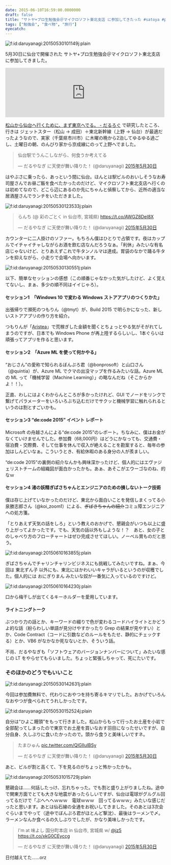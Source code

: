 ```yaml
---
date: 2015-06-10T16:59:00.0000000
draft: false
title: "サトヤ+プロ生勉強会＠マイクロソフト東北支店 に参加してきたった #satoya #pronama"
tags: ["勉強会", "食べ物", "旅行"]
eyecatch: 
---
```

<p><span itemscope itemtype="http://schema.org/Photograph"><img src="20150530101149.jpg" alt="f:id:daruyanagi:20150530101149j:plain" title="f:id:daruyanagi:20150530101149j:plain" class="hatena-fotolife" itemprop="image"></span></p><p>5月30日に仙台で開催された サトヤ+プロ生勉強会＠マイクロソフト東北支店 に参加してきました。</p><p><iframe src="https://hatenablog-parts.com/embed?url=http%3A%2F%2Fpronama.azurewebsites.net%2F2015%2F05%2F11%2Fsatonama-at-microsoft-tohoku%2F" title="5/30 サトヤ+プロ生勉強会＠マイクロソフト東北支店 開催！ #satoya #pronama" class="embed-card embed-webcard" scrolling="no" frameborder="0" style="display: block; width: 100%; height: 155px; max-width: 500px; margin: 10px 0px;"></iframe></p><p><a href="https://blog.daruyanagi.jp/entry/2015/06/02/000335">&#x677E;&#x5C71;&#x304B;&#x3089;&#x4ED9;&#x53F0;&#x3078;&#x884C;&#x304F;&#x305F;&#x3081;&#x306B;&#x3001;&#x307E;&#x305A;&#x6771;&#x4EAC;&#x3078;&#x3067;&#x308B;&#x3002; - &#x3060;&#x308B;&#x308D;&#x3050;</a> で研究したところ、行きは ジェットスター（松山 → 成田）＋東北新幹線（上野 → 仙台）が最適だったようなので、実家（千葉県市川市）に木曜の晩から2泊してゆるゆる過ごし、土曜日の朝、のんびり家から京成線にのって上野へでました。</p><p><blockquote class="twitter-tweet" data-lang="ja"><p lang="ja" dir="ltr">仙台駅でうんこしながら、何食うか考えてる</p>&mdash; だるやなぎ に天使が舞い降りた！ (@daruyanagi) <a href="https://twitter.com/daruyanagi/status/604480310961569792?ref_src=twsrc%5Etfw">2015年5月30日</a></blockquote><script async src="https://platform.twitter.com/widgets.js" charset="utf-8"></script></p><p>はやぶさに乗ったら、あっという間に仙台。ほんとは駅ビルのおいしそうなお寿司屋さんでお昼ご飯を食べたかったのだけど、マイクロソフト東北支店へ行くのは初めてなので、どこら辺にあるのか先にちゃんと偵察してから、近所の適当な居酒屋さんでランチをいただきました。</p><p><span itemscope itemtype="http://schema.org/Photograph"><img src="20150530123533.jpg" alt="f:id:daruyanagi:20150530123533j:plain" title="f:id:daruyanagi:20150530123533j:plain" class="hatena-fotolife" itemprop="image"></span></p><p><blockquote class="twitter-tweet" data-lang="ja"><p lang="ja" dir="ltr">らんち (@ 彩のごとく in 仙台市, 宮城県) <a href="https://t.co/AWGZ8DeI8X">https://t.co/AWGZ8DeI8X</a></p>&mdash; だるやなぎ に天使が舞い降りた！ (@daruyanagi) <a href="https://twitter.com/daruyanagi/status/604488526579822592?ref_src=twsrc%5Etfw">2015年5月30日</a></blockquote><script async src="https://platform.twitter.com/widgets.js" charset="utf-8"></script></p><p>カウンターに二人掛けのソファー。もちろん僕はひとりで占領です。夜はカップルでイチャイチャしながらお酒を飲む店なんだろうなぁ。「利休」みたいな有名店じゃないけど、とりあえずこれで牛タンノルマは達成。胃袋のなかで踊る牛タンを抑えながら、小走りで会場へ向かいます。</p><p><span itemscope itemtype="http://schema.org/Photograph"><img src="20150530130551.jpg" alt="f:id:daruyanagi:20150530130551j:plain" title="f:id:daruyanagi:20150530130551j:plain" class="hatena-fotolife" itemprop="image"></span></p><p>以下、簡単なセッションの感想（この順番じゃなかった気がしたけど、よく覚えてないし、まぁ、多少の順不同はイイじゃろ）。</p>

<div class="section">
<h4>セッション1　「Windows 10 で変わる Windows ストアアプリのつくりかた」</h4>
<p>出張帰りで瀕死のつもりん（@tmyt）が、Build 2015 で明らかになった、新しいストアアプリの作り方を紹介。</p><p>つもりんが「<a href="http://apps.microsoft.com/windows/ja-jp/app/aristea/88e09e92-fdc4-4510-96d9-649f20ad8ecf">Aristea</a>」で荒稼ぎした金額を聞くとちょっとやる気がそがれてしまうのですが、日本でも Windows Phone が再上陸するらしいし、1本ぐらいは頑張ってアプリを作ると思います。</p>

</div>
<div class="section">
<h4>セッション2　「Azure ML を使って何かやる」</h4>
<p>“おじさん”の愛称で知られるぼんぷろ君（@bonprosoft）と山口さん（@quintia）が、Azure ML でクマの出没マップを作るみたいな話。Azure ML の ML って「機械学習（Machine Learning）」の略なんだね（そこからかよ！！）。</p><p>正直、わしにはよくわからんところが多かったけれど、GUI でノードをリンクで繋げてパラメーターをいろいろぶち込むだけでサクッと機械学習に触れられるというのは割とすごいかも。</p>

</div>
<div class="section">
<h4>セッション3 “de:code 2015” イベント レポート</h4>
<p>Microsoft の舟越さんによる“de:code 2015”のレポート。ちなみに、僕はお金がなくていけませんでした。参加費（68,000円）はどうにかなっても、交通費・宿泊費・交際費、そして仕事を休んで収入が絶えることを勘案すると、毎年の参加はしんどいなぁ。こういうとき、有給休暇のある身分の人が羨ましい。</p><p>“de:code 2015”の裏側の紹介なんかも興味深かったけど、個人的にはエヴァジェリストチームの組織図が面白かったかも。あぁ、あそこがエウーゴなのね、的なｗ</p>

</div>
<div class="section">
<h4>セッション4 渚の妖精ぎばさちゃんとエンジニアのための損しないトーク技術</h4>
<p>僕は存じ上げていなかったのだけど、東北から面白いことを発信しまくってる小泉勝志郎さん（@koi_zoom1）による、<s>ぎばさちゃんの紹介</s>コミュ障エンジニアへの処方箋。</p><p>「とりあえず天気の話をしろ」という教えのおかげで、懇親会がいつも以上に盛り上がってよかったです。でも、天気の話以外もしような！？　あと、女の子とのしゃべり方のフローチャートはぜひ完成させてほしい。ノーベル賞ものだと思う。</p><p><span itemscope itemtype="http://schema.org/Photograph"><img src="20150610163855.jpg" alt="f:id:daruyanagi:20150610163855j:plain" title="f:id:daruyanagi:20150610163855j:plain" class="hatena-fotolife" itemprop="image"></span></p><p>ぎばさちゃんでチャリンチャリンビジネスにも挑戦してみたいですね。まぁ、今回は 東北ずん子 以外にも、東北にはかわいいキャラがいるというのが収穫でした。個人的には おにぎりまん みたいな奴が一番気に入っているのですけど。</p><p><span itemscope itemtype="http://schema.org/Photograph"><img src="20150610164230.jpg" alt="f:id:daruyanagi:20150610164230j:plain" title="f:id:daruyanagi:20150610164230j:plain" class="hatena-fotolife" itemprop="image"></span></p><p>口から梅干しが出てくるキーホルダーを愛用しています。</p>

</div>
<div class="section">
<h4>ライトニングトーク</h4>
<p>ぶつかり力の話とか、キーワードの綴りで色が変わるコードハイライトとかどうよ的な話（紛らわしい単語が見分けやすかったり Grep の結果が見やすい）とか、Code Contract（コードに引数などのルールをもたせ、静的にチェックする）とか、VB6 がなかなか死なないとか、そういう話。</p><p>不肖、だるやなぎも「ソフトウェアのバージョンナンバーについて」みたいな感じの LT をやらせてもらいました。ちょっと緊張しちゃって、死にたいです。</p>

</div>
<div class="section">
<h3>そのほかのどうでもいいこと</h3>
<p><span itemscope itemtype="http://schema.org/Photograph"><img src="20150530142631.jpg" alt="f:id:daruyanagi:20150530142631j:plain" title="f:id:daruyanagi:20150530142631j:plain" class="hatena-fotolife" itemprop="image"></span></p><p>今回は参加費無料で、代わりにおやつを持ち寄るキマリでした。おかげでいろんなおやつが食べられてうれしかったです。</p><p><span itemscope itemtype="http://schema.org/Photograph"><img src="20150530152524.jpg" alt="f:id:daruyanagi:20150530152524j:plain" title="f:id:daruyanagi:20150530152524j:plain" class="hatena-fotolife" itemprop="image"></span></p><p>自分は“ひよこ饅頭”をもって行きました。松山からもって行ったお土産を小岩で全部配ってしまったので東京でお土産を買いなおす羽目になったせいですが、自分自身、久しぶりに食いたかったので。頭から食うと美味しいですネ。</p><p><blockquote class="twitter-tweet" data-lang="ja"><p lang="ja" dir="ltr">たまひゅん <a href="http://t.co/QlGIluIBSy">pic.twitter.com/QlGIluIBSy</a></p>&mdash; だるやなぎ に天使が舞い降りた！ (@daruyanagi) <a href="https://twitter.com/daruyanagi/status/604548270086430720?ref_src=twsrc%5Etfw">2015年5月30日</a></blockquote><script async src="https://platform.twitter.com/widgets.js" charset="utf-8"></script></p><p>あと、ビルが割と高くて、下を見るのがちょっと怖かったかも。</p><p><span itemscope itemtype="http://schema.org/Photograph"><img src="20150531015729.jpg" alt="f:id:daruyanagi:20150531015729j:plain" title="f:id:daruyanagi:20150531015729j:plain" class="hatena-fotolife" itemprop="image"></span></p><p>懇親会は……何話したっけ、忘れちゃった。でも割と盛り上がりましたね。途中で関東方面でとても大きな地震があったらしいですが、仙台は電球がグルグル回ってるだけで「ぶへへへｗｗｗ　電球ｗｗｗ　回ってるｗｗｗ」みたいな感じだったと思います。あとは仙石線の全通をお祝いしてきました。そのあとは3次会ぐらいまでやって（途中でぼんぷろ君がほとんど撃沈）、最後はラーメンで〆。ラーメンなんか食べるの久しぶりでしたが、かなり美味しかったです。</p><p><blockquote class="twitter-tweet" data-lang="ja"><p lang="ja" dir="ltr">I&#39;m at 味よし 国分町本店 in 仙台市, 宮城県 w/ <a href="https://twitter.com/jz5?ref_src=twsrc%5Etfw">@jz5</a> <a href="https://t.co/xkG0CEyccg">https://t.co/xkG0CEyccg</a></p>&mdash; だるやなぎ に天使が舞い降りた！ (@daruyanagi) <a href="https://twitter.com/daruyanagi/status/604692693273473024?ref_src=twsrc%5Etfw">2015年5月30日</a></blockquote><script async src="https://platform.twitter.com/widgets.js" charset="utf-8"></script></p><p>日付越えてた……orz</p>

</div>